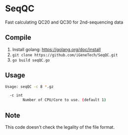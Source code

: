 # SeqQC
Fast calculating QC20 and QC30 for 2nd-sequencing data


## Compile

1. Install golang: https://golang.org/doc/install
2. `git clone https://github.com/iGeneTech/SeqQC.git`
3. `go build seqQC.go`


## Usage

```bash
Usage: seqQC -c 8 *.gz

  -c int
    	Number of CPU/Core to use. (default 1)

```



## Note

This code doesn't check the legality of the file format.